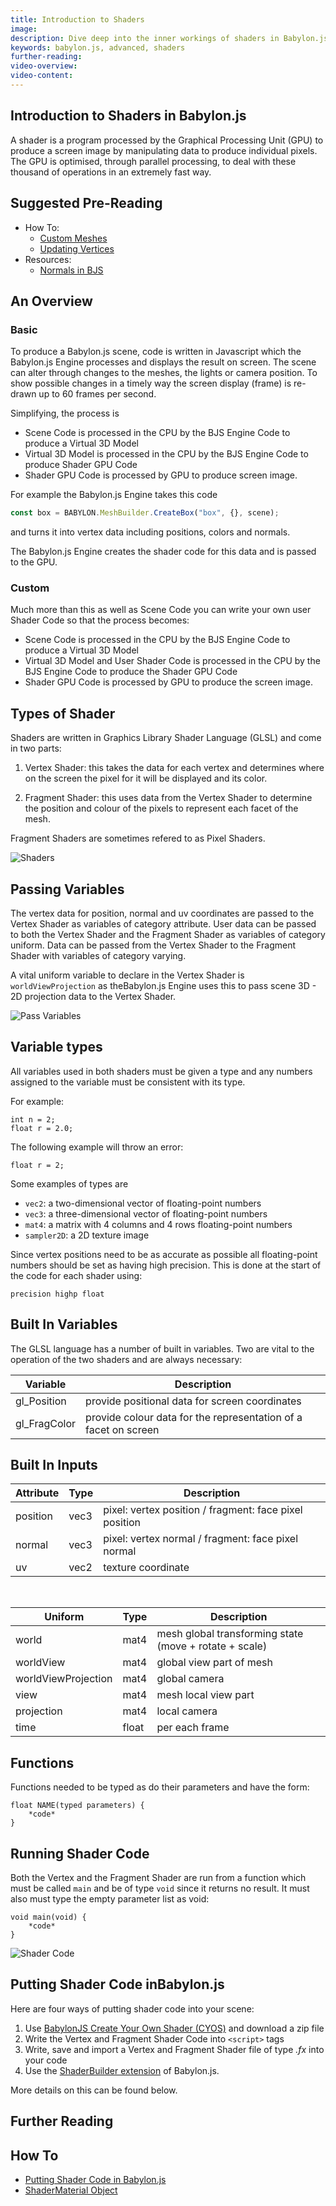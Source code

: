 ```yaml
---
title: Introduction to Shaders
image:
description: Dive deep into the inner workings of shaders in Babylon.js.
keywords: babylon.js, advanced, shaders
further-reading:
video-overview:
video-content:
---
```


## Introduction to Shaders in Babylon.js

A shader is a program processed by the Graphical Processing Unit (GPU) to produce a screen image by manipulating data to
produce individual pixels. The GPU is optimised, through parallel processing, to deal with these thousand of operations
in an extremely fast way.

## Suggested Pre-Reading

- How To:
  - [Custom Meshes](/features/featuresDeepDive/mesh/creation/custom/custom)
  - [Updating Vertices](/features/featuresDeepDive/mesh/creation/custom/updatingVertices)
- Resources:
  - [Normals in BJS](/features/featuresDeepDive/mesh/creation/custom/vertexNormals)

## An Overview

### Basic

To produce a Babylon.js scene, code is written in Javascript which the Babylon.js Engine processes and displays the result on screen.
The scene can alter through changes to the meshes, the lights or camera position. To show possible changes in a timely way the screen
display (frame) is re-drawn up to 60 frames per second.

Simplifying, the process is

- Scene Code is processed in the CPU by the BJS Engine Code to produce a Virtual 3D Model
- Virtual 3D Model is processed in the CPU by the BJS Engine Code to produce Shader GPU Code
- Shader GPU Code is processed by GPU to produce screen image.

For example the Babylon.js Engine takes this code

```javascript
const box = BABYLON.MeshBuilder.CreateBox("box", {}, scene);
```

and turns it into vertex data including positions, colors and normals.

The Babylon.js Engine creates the shader code for this data and is passed to the GPU.

### Custom

Much more than this as well as Scene Code you can write your own user Shader Code so that
the process becomes:

- Scene Code is processed in the CPU by the BJS Engine Code to produce a Virtual 3D Model
- Virtual 3D Model and User Shader Code is processed in the CPU by the BJS Engine Code to produce the Shader GPU Code
- Shader GPU Code is processed by GPU to produce the screen image.

## Types of Shader

Shaders are written in Graphics Library Shader Language (GLSL) and come in two parts:

1. Vertex Shader: this takes the data for each vertex and determines where on the screen the pixel for it will be displayed and its color.

2. Fragment Shader: this uses data from the Vertex Shader to determine the position and colour of the pixels to represent each facet of the mesh.

Fragment Shaders are sometimes refered to as Pixel Shaders.

![Shaders](/img/how_to/Shaders/shade1.jpg)

## Passing Variables

The vertex data for position, normal and uv coordinates are passed to the Vertex Shader as variables of category attribute.
User data can be passed to both the Vertex Shader and the Fragment Shader as variables of category uniform.
Data can be passed from the Vertex Shader to the Fragment Shader with variables of category varying.

A vital uniform variable to declare in the Vertex Shader is `worldViewProjection` as theBabylon.js Engine uses this to
pass scene 3D - 2D projection data to the Vertex Shader.

![Pass Variables](/img/how_to/Shaders/shade2.jpg)

## Variable types

All variables used in both shaders must be given a type and any numbers assigned to the variable must be consistent with its type.

For example:

```
int n = 2;
float r = 2.0;
```

The following example will throw an error:

```
float r = 2;
```

Some examples of types are

- `vec2`: a two-dimensional vector of floating-point numbers
- `vec3`: a three-dimensional vector of floating-point numbers
- `mat4`: a matrix with 4 columns and 4 rows floating-point numbers
- `sampler2D`: a 2D texture image

Since vertex positions need to be as accurate as possible all floating-point numbers should be set as having high precision.
This is done at the start of the code for each shader using:

```
precision highp float
```

## Built In Variables

The GLSL language has a number of built in variables. Two are vital to the operation of the two shaders and are always necessary:

| Variable     | Description                                                     |
| ------------ | --------------------------------------------------------------- |
| gl_Position  | provide positional data for screen coordinates                  |
| gl_FragColor | provide colour data for the representation of a facet on screen |

## Built In Inputs

| Attribute | Type | Description                                            |
| --------- | ---- | ------------------------------------------------------ |
| position  | vec3 | pixel: vertex position / fragment: face pixel position |
| normal    | vec3 | pixel: vertex normal / fragment: face pixel normal     |
| uv        | vec2 | texture coordinate                                     |

&nbsp;

| Uniform             | Type  | Description                                            |
| ------------------- | ----- | ------------------------------------------------------ |
| world               | mat4  | mesh global transforming state (move + rotate + scale) |
| worldView           | mat4  | global view part of mesh                               |
| worldViewProjection | mat4  | global camera                                          |
| view                | mat4  | mesh local view part                                   |
| projection          | mat4  | local camera                                           |
| time                | float | per each frame                                         |

## Functions

Functions needed to be typed as do their parameters and have the form:

```
float NAME(typed parameters) {
	*code*
}
```

## Running Shader Code

Both the Vertex and the Fragment Shader are run from a function which must be called `main` and be of type `void` since it returns
no result. It must also must type the empty parameter list as void:

```
void main(void) {
	*code*
}
```

![Shader Code](/img/how_to/Shaders/shade3.jpg)

## Putting Shader Code inBabylon.js

Here are four ways of putting shader code into your scene:

1. Use [BabylonJS Create Your Own Shader (CYOS)](https://www.babylonjs.com/cyos/) and download a zip file
2. Write the Vertex and Fragment Shader Code into `<script>` tags
3. Write, save and import a Vertex and Fragment Shader file of type _.fx_ into your code
4. Use the [ShaderBuilder extension](https://github.com/BabylonJS/Extensions/tree/master/ShaderBuilder) of Babylon.js.

More details on this can be found below.

## Further Reading

## How To

- [Putting Shader Code in Babylon.js](/features/featuresDeepDive/materials/shaders/shaderCodeInBjs)
- [ShaderMaterial Object](/features/featuresDeepDive/materials/shaders/shaderMaterial)
